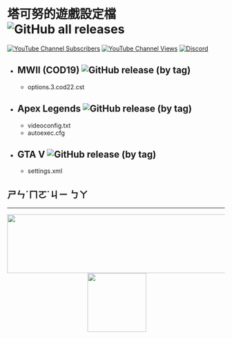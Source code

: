 # 塔可努的遊戲設定檔 ![GitHub all releases](https://img.shields.io/github/downloads/TN-TechNoob/game-settings/total?style=for-the-badge&label=%E6%89%80%E6%9C%89%E8%A8%AD%E5%AE%9A%E6%AA%94%E7%B8%BD%E4%B8%8B%E8%BC%89%E6%95%B8)

[![YouTube Channel Subscribers](https://img.shields.io/youtube/channel/subscribers/UC3YATLWhij22kBTsuOuwKGw?label=%E8%A8%82%E9%96%B1%E6%95%B8)](https://youtube.com/@TN_TechNoob)
[![YouTube Channel Views](https://img.shields.io/youtube/channel/views/UC3YATLWhij22kBTsuOuwKGw?label=%E7%B8%BD%E8%A7%80%E7%9C%8B%E6%95%B8)](https://youtube.com/@TN_TechNoob)
[![Discord](https://img.shields.io/discord/607123183249653770?label=Discord&logo=discord&style=flat-square)](https://discord.gg/Yj9WH3P8RN)

- ## MWII (COD19) ![GitHub release (by tag)](https://img.shields.io/github/downloads/TN-TechNoob/game-settings/MWII/total?style=flat-square&label=%E4%B8%8B%E8%BC%89%E6%95%B8)
  - options.3.cod22.cst

- ## Apex Legends ![GitHub release (by tag)](https://img.shields.io/github/downloads/TN-TechNoob/game-settings/Apex/total?style=flat-square&label=%E4%B8%8B%E8%BC%89%E6%95%B8)
  - videoconfig.txt
  - autoexec.cfg

- ## GTA V ![GitHub release (by tag)](https://img.shields.io/github/downloads/TN-TechNoob/game-settings/GTA_V/total?style=flat-square&label=%E4%B8%8B%E8%BC%89%E6%95%B8)
  - settings.xml

## ㄕㄣˊㄇㄛ˙ㄐㄧ ㄅㄚ 

------
<p style="text-align: center;"><a href="https://p.ecpay.com.tw/5F5F547" target="_blank" rel="noopener noreferrer"><img src="https://i.imgur.com/EEMyDh7.png" alt="" width="522" height="136" /></a>&nbsp;<a href="https://p.ecpay.com.tw/5F5F547" target="_blank" rel="noopener noreferrer"><img src="https://payment.ecpay.com.tw/Upload/QRCode/202302/QRCode_9975c0a0-4c04-47bb-bfd0-e404ec5a7717.png" width="136" height="136" /></a></p>
<div id="gtx-trans" style="position: absolute; left: 784px; top: 2334.45px;">&nbsp;</div>
